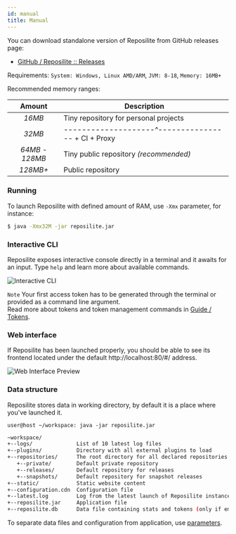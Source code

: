 ```yaml
---
id: manual
title: Manual
---
```


You can download standalone version of Reposilite from GitHub releases page:

- [GitHub / Reposilite :: Releases](https://github.com/dzikoysk/reposilite/releases)

Requirements: `System: Windows, Linux AMD/ARM`, `JVM: 8-18`, `Memory: 16MB+`

Recommended memory ranges:

|     Amount      | Description                                            |
| :-------------: | ------------------------------------------------------ |
|     _16MB_      | Tiny repository for personal projects                  |
|     _32MB_      | _--------------------^----------------_ + CI + Proxy |
| _64MB - 128MB_  | Tiny public repository _(recommended)_                 |
|    _128MB+_     | Public repository                                      |

### Running

To launch Reposilite with defined amount of RAM, use `-Xmx` parameter, for instance:

```bash
$ java -Xmx32M -jar reposilite.jar
```

### Interactive CLI

Reposilite exposes interactive console directly in a terminal and it awaits for an input.
Type `help` and learn more about available commands.

![Interactive CLI](/images/guides/interactive-cli.gif)

`Note` Your first access token has to be generated through the terminal or provided as a command line argument.  
Read more about tokens and token management commands in [Guide / Tokens](/guide/tokens).

### Web interface

If Reposilite has been launched properly,
you should be able to see its frontend located under the default http://localhost:80/#/ address.

![Web Interface Preview](/images/guides/web-interface-preview.png)

### Data structure

Reposilite stores data in working directory,
by default it is a place where you've launched it.

```shell-session
user@host ~/workspace: java -jar reposilite.jar
```

```bash
~workspace/
+--logs/              List of 10 latest log files
+--plugins/           Directory with all external plugins to load
+--repositories/      The root directory for all declared repositories
   +--private/        Default private repository
   +--releases/       Default repository for releases
   +--snapshots/      Default repository for snapshot releases
+--static/            Static website content
+--configuration.cdn  Configuration file
+--latest.log         Log from the latest launch of Reposilite instance
+--reposilite.jar     Application file
+--reposilite.db      Data file containing stats and tokens (only if embedded database enabled)
```

To separate data files and configuration from application, use [parameters](configuration#parameters).
